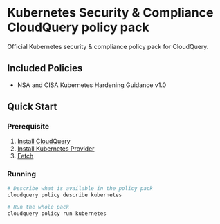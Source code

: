 # Kubernetes Security & Compliance CloudQuery policy pack

Official Kubernetes security &amp; compliance policy pack for CloudQuery.

## Included Policies

- NSA and CISA Kubernetes Hardening Guidance v1.0

## Quick Start

### Prerequisite

1. [Install CloudQuery](https://docs.cloudquery.io/docs/getting-started)
2. [Install Kubernetes Provider](https://docs.cloudquery.io/docs/cli/fetch/overview)
3. [Fetch](https://hub.cloudquery.io/providers/cloudquery/k8s/latest)

### Running

```bash
# Describe what is available in the policy pack
cloudquery policy describe kubernetes

# Run the whole pack
cloudquery policy run kubernetes
```
